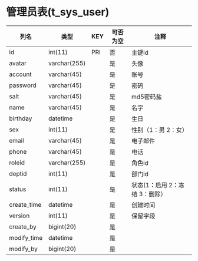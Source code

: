 # 管理员表(t_sys_user)
| 列名   | 类型   | KEY  | 可否为空 | 注释   |
| ---- | ---- | ---- | ---- | ---- |
|id|int(11)|PRI|否|主键id|
|avatar|varchar(255)||是|头像|
|account|varchar(45)||是|账号|
|password|varchar(45)||是|密码|
|salt|varchar(45)||是|md5密码盐|
|name|varchar(45)||是|名字|
|birthday|datetime||是|生日|
|sex|int(11)||是|性别（1：男 2：女）|
|email|varchar(45)||是|电子邮件|
|phone|varchar(45)||是|电话|
|roleid|varchar(255)||是|角色id|
|deptid|int(11)||是|部门id|
|status|int(11)||是|状态(1：启用  2：冻结  3：删除）|
|create_time|datetime||是|创建时间|
|version|int(11)||是|保留字段|
|create_by|bigint(20)||是||
|modify_time|datetime||是||
|modify_by|bigint(20)||是||
